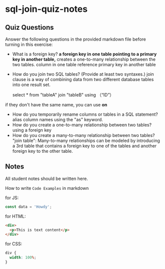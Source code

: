 # sql-join-quiz-notes

## Quiz Questions

Answer the following questions in the provided markdown file before turning in this exercise:

- What is a foreign key?
  **a foreign key in one table pointing to a primary key in another table,** creates a one-to-many relationship between the two tables.
  column in one table reference primary key in another table
- How do you join two SQL tables? (Provide at least two syntaxes.)
  join clause is a way of combining data from two different database tables into one result set.

  select \*
  from "tableA"
  join "tableB" using （“ID”）

if they don't have the same name, you can use **on**

- How do you temporarily rename columns or tables in a SQL statement?
  alias column names using the "as" keyword.
- How do you create a one-to-many relationship between two tables?
  using a foreign key
- How do you create a many-to-many relationship between two tables?
  "join table": Many-to-many relationships can be modeled by introducing a 3rd table that contains a foreign key to one of the tables and another foreign key to the other table.

## Notes

All student notes should be written here.

How to write `Code Examples` in markdown

for JS:

```javascript
const data = 'Howdy';
```

for HTML:

```html
<div>
  <p>This is text content</p>
</div>
```

for CSS:

```css
div {
  width: 100%;
}
```
